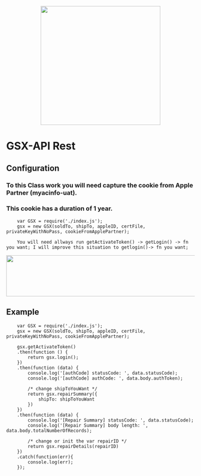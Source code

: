 <p align="center">
  <img width="320" height="318" src="https://user-images.githubusercontent.com/6170734/59278327-b0574c80-8c59-11e9-935a-3f556cb1571d.png">
</p>

# GSX-API Rest 


## Configuration

### To this Class work you will need capture the cookie from Apple Partner (myacinfo-uat). 
### This cookie has a duration of 1 year. 
 
```
    var GSX = require('./index.js');
    gsx = new GSX(soldTo, shipTo, appleID, certFile, privateKeyWithNoPass, cookieFromApplePartner);

    You will need allways run getActivateToken() -> getLogin() -> fn you want; I will improve this situation to getlogin()-> fn you want;
```

<p align="center">
  <img width="710" height="110" src="https://user-images.githubusercontent.com/6170734/59277650-7df91f80-8c58-11e9-8874-9938b506a90e.PNG">
</p>


## Example 
```
    var GSX = require('./index.js');
    gsx = new GSX(soldTo, shipTo, appleID, certFile, privateKeyWithNoPass, cookieFromApplePartner);

    gsx.getActivateToken()
    .then(function () {
        return gsx.login();
    })
    .then(function (data) {
        console.log('[authCode] statusCode: ', data.statusCode);
        console.log('[authCode] authCode: ', data.body.authToken);

        /* change shipToYouWant */
        return gsx.repairSummary({
            shipTo: shipToYouWant
        })
    })
    .then(function (data) {
        console.log('[Repair Summary] statusCode: ', data.statusCode);
        console.log('[Repair Summary] body length: ', data.body.totalNumberOfRecords);

        /* change or init the var repairID */
        return gsx.repairDetails(repairID)
    })
    .catch(function(err){
        console.log(err);
    });

```
